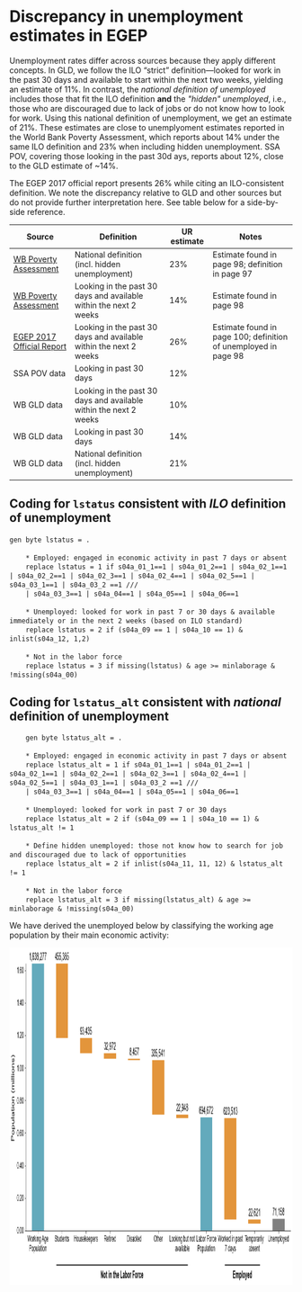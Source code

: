 # Discrepancy in unemployment estimates in EGEP

Unemployment rates differ across sources because they apply different concepts. In GLD, we follow the ILO “strict” definition—looked for work in the past 30 days and available to start within the next two weeks, yielding an estimate of 11%. In contrast, the *national definition of unemployed* includes those that fit the ILO definition **and** the *"hidden" unemployed*, i.e., those who are discouraged due to lack of jobs or do not know how to look for work. Using this national definition of unemployment, we get an estimate of 21%. These estimates are close to unemplyoment estimates reported in the World Bank Poverty Assessment, which reports about 14% under the same ILO definition and 23% when including hidden unemployment. SSA POV, covering those looking in the past 30d ays, reports about 12%, close to the GLD estimate of ~14%.

The EGEP 2017 official report presents 26% while citing an ILO-consistent definition. We note the discrepancy relative to GLD and other sources but do not provide further interpretation here. See table below for a side-by-side reference.

| Source                     | Definition                                                      | UR estimate | Notes                                                              |
|---------------------------|------------------------------------------------------------------|-------------|--------------------------------------------------------------------|
| [WB Poverty Assessment](Utilities/Gabon-Poverty-Assessment.pdf)     | National definition (incl. hidden unemployment)                                   | 23%         | Estimate found in page 98; definition in page 97                   |
| [WB Poverty Assessment](Utilities/Gabon-Poverty-Assessment.pdf)     | Looking in the past 30 days and available within the next 2 weeks                                               | 14%         | Estimate found in page 98                                          |
| [EGEP 2017 Official Report](Utilities/02%20-%20RAPPORT_DE__SYNTHESE.pdf) | Looking in the past 30 days and available within the next 2 weeks| 26%         | Estimate found in page 100; definition of unemployed in page 98    |
| SSA POV data              | Looking in past 30 days                                          | 12%         |                                                                    |
| WB GLD data               | Looking in the past 30 days and available within the next 2 weeks| 10%         |                                                                    |
| WB GLD data               | Looking in past 30 days                                          | 14%       |          
| WB GLD data               | National definition (incl. hidden unemployment)                                         | 21%       |          |

## Coding for `lstatus` consistent with *ILO* definition of unemployment

```
gen byte lstatus = .
	
	* Employed: engaged in economic activity in past 7 days or absent
	replace lstatus = 1 if s04a_01_1==1 | s04a_01_2==1 | s04a_02_1==1 | s04a_02_2==1 | s04a_02_3==1 | s04a_02_4==1 | s04a_02_5==1 | s04a_03_1==1 | s04a_03_2 ==1 ///
	| s04a_03_3==1 | s04a_04==1 | s04a_05==1 | s04a_06==1

	* Unemployed: looked for work in past 7 or 30 days & available immediately or in the next 2 weeks (based on ILO standard)
	replace lstatus = 2 if (s04a_09 == 1 | s04a_10 == 1) &  inlist(s04a_12, 1,2)

	* Not in the labor force
	replace lstatus = 3 if missing(lstatus) & age >= minlaborage & !missing(s04a_00)
```

## Coding for `lstatus_alt` consistent with *national* definition of unemployment

```
	gen byte lstatus_alt = .
	
	* Employed: engaged in economic activity in past 7 days or absent
	replace lstatus_alt = 1 if s04a_01_1==1 | s04a_01_2==1 | s04a_02_1==1 | s04a_02_2==1 | s04a_02_3==1 | s04a_02_4==1 | s04a_02_5==1 | s04a_03_1==1 | s04a_03_2 ==1 ///
	| s04a_03_3==1 | s04a_04==1 | s04a_05==1 | s04a_06==1

	* Unemployed: looked for work in past 7 or 30 days
	replace lstatus_alt = 2 if (s04a_09 == 1 | s04a_10 == 1) & lstatus_alt != 1
	
	* Define hidden unemployed: those not know how to search for job and discouraged due to lack of opportunities
	replace lstatus_alt = 2 if inlist(s04a_11, 11, 12) & lstatus_alt != 1
	
	* Not in the labor force
	replace lstatus_alt = 3 if missing(lstatus_alt) & age >= minlaborage & !missing(s04a_00)
```

We have derived the unemployed below by classifying the working age population by their main economic activity:

<img src="Utilities/waterfall.png" width="1200" height="600">

